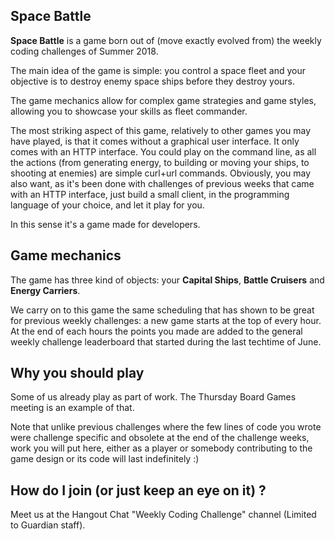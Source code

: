 ## Space Battle

**Space Battle** is a game born out of (move exactly evolved from) the weekly coding challenges of Summer 2018. 

The main idea of the game is simple: you control a space fleet and your objective is to destroy enemy space ships before they destroy yours.

The game mechanics allow for complex game strategies and game styles, allowing you to showcase your skills as fleet commander.

The most striking aspect of this game, relatively to other games you may have played, is that it comes without a graphical user interface. It only comes with an HTTP interface. You could play on the command line, as all the actions (from generating energy, to building or moving your ships, to shooting at enemies) are simple curl+url commands. Obviously, you may also want, as it's been done with challenges of previous weeks that came with an HTTP interface, just build a small client, in the programming language of your choice, and let it play for you.

In this sense it's a game made for developers. 


## Game mechanics

The game has three kind of objects: your **Capital Ships**, **Battle Cruisers** and **Energy Carriers**.

We carry on to this game the same scheduling that has shown to be great for previous weekly challenges: a new game starts at the top of every hour. At the end of each hours the points you made are added to the general weekly challenge leaderboard that started during the last techtime of June.


## Why you should play

Some of us already play as part of work. The Thursday Board Games meeting is an example of that. 

Note that unlike previous challenges where the few lines of code you wrote were challenge specific and obsolete at the end of the challenge weeks, work you will put here, either as a player or somebody contributing to the game design or its code will last indefinitely :) 


## How do I join (or just keep an eye on it) ?

Meet us at the Hangout Chat "Weekly Coding Challenge" channel (Limited to Guardian staff).